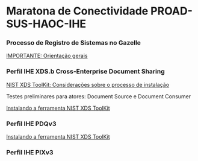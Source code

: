 # Maratona de Conectividade PROAD-SUS-HAOC-IHE

### Processo de Registro de Sistemas no Gazelle

[IMPORTANTE: Orientação gerais](Technical%20Instructions/tech_inst-1.md)

### Perfil IHE XDS.b Cross-Enterprise Document Sharing  

[NIST XDS ToolKit: Considerações sobre o processo de instalação](Technical%20Instructions/tech_inst-2.md)

Testes preliminares para atores: Document Source e Document Consumer 

[Instalando a ferramenta NIST XDS ToolKit](Technical%20Instructions/tech_inst-4.md)

### Perfil IHE PDQv3

[Instalando a ferramenta NIST XDS ToolKit](Technical%20Instructions/tech_inst-5.md)

### Perfil IHE PIXv3